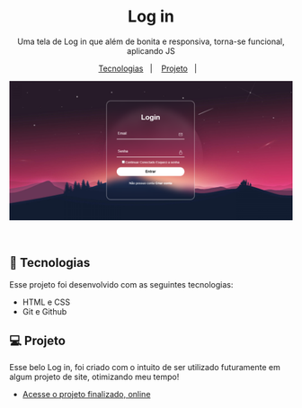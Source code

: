 <h1 align="center"> Log in </h1>

<p align="center">
Uma tela de Log in que além de bonita e responsiva, torna-se funcional, aplicando JS <br/>
</p>

<p align="center">
  <a href="#-tecnologias">Tecnologias</a>&nbsp;&nbsp;&nbsp;|&nbsp;&nbsp;&nbsp;
  <a href="#-projeto">Projeto</a>&nbsp;&nbsp;&nbsp;|&nbsp;&nbsp;&nbsp;
</p>

<p align="center">
  <img src="./Log In.png">
</p>

<br>

## 🚀 Tecnologias

Esse projeto foi desenvolvido com as seguintes tecnologias:

- HTML e CSS
- Git e Github

## 💻 Projeto

Esse belo Log in, foi criado com o intuito de ser utilizado futuramente em algum projeto de site, otimizando meu tempo!

- [Acesse o projeto finalizado, online](https://github.com/Gb-Rodrigues7/Log-in.git)

